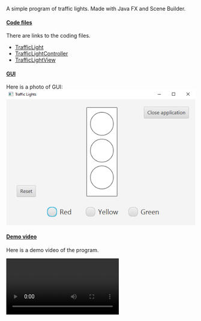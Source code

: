 A simple program of traffic lights. Made with Java FX and Scene Builder.

#### <ins>Code files</ins>

There are links to the coding files.
* [TrafficLight](Misc/TrafficLight.java)
* [TrafficLightController](Misc/TrafficLightController.java)
* [TrafficLightView](Misc/TrafficLightView.fxml)

#### <ins>GUI</ins>

Here is a photo of GUI:
![](Misc/Traffic_Light_GUI.PNG)

#### <ins>Demo video</ins>

Here is a demo video of the program.

![Demo](Misc/Demo.mp4)